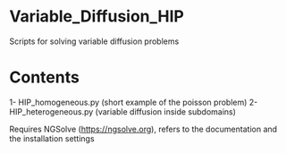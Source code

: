 # Variable_Diffusion_HIP

Scripts for solving variable diffusion problems

# Contents
1- HIP_homogeneous.py (short example of the poisson problem)
2- HIP_heterogeneous.py (variable diffusion inside subdomains)

Requires NGSolve (https://ngsolve.org), refers to the documentation and the installation settings
